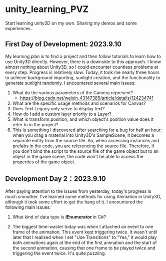 # unity_learning_PVZ
Start learning unity3D on my own. Sharing my demos and some experiences.



## First Day of Development: 2023.9.10

My learning plan is to find a project and then follow tutorials to learn how to use Unity3D directly. However, there is a downside to this approach. I know almost nothing about Unity3D, so I could encounter countless problems at every step. Progress is relatively slow. Today, it took me nearly three hours to achieve background importing, sunlight creation, and the functionality to generate sunlight randomly. I encountered several main issues:

1. What do the various parameters of the Camera represent?
   - https://blog.csdn.net/weixin_43147385/article/details/124234741
2. What are the specific usage methods and scenarios for Canvas?
3. Does Text Legacy only serve to display text?
4. How do I add a custom layer priority to a Layer?
5. What is transform.position, and which object's position value does it refer to in the project?
6. This is something I discovered after searching for a bug for half an hour: when you drag a material into Unity3D's SampleScene, it becomes a separate entity from the source file. So, when accessing instances and prefabs in the code, you are referencing the source file. Therefore, if you don't bind the script to the source file of the game object but to an object in the game scene, the code won't be able to access the properties of the game object.

## Development Day 2：2023.9.10

After paying attention to the issues from yesterday, today's progress is much smoother. I've learned some methods for using Animation in Unity3D, although it took some effort to get the hang of it. I encountered the following main issues:

1. What kind of data type is **IEnumerator** in C#?

2. The biggest time-waster today was when I attached an event to one frame of the animation. This event kept triggering twice. It wasn't until later that I realized when I set "Use Transitions" to "Yes," it would play both animations again at the end of the first animation and the start of the second animation, causing that one frame to be played twice and triggering the event twice. It's quite puzzling.

